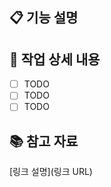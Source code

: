 ## 📋 기능 설명
<!-- 추가하려는 기능에 대해 간결하게 설명해주세요 -->

## 📝 작업 상세 내용
<!-- 진행할 상세 내용을 작성해 주세요 -->

- [ ] TODO
- [ ] TODO
- [ ] TODO

## 📚 참고 자료
<!-- 이 부분은 선택으로 참고할 자료가 있다면 작성해주세요 -->
[링크 설명](링크 URL)
